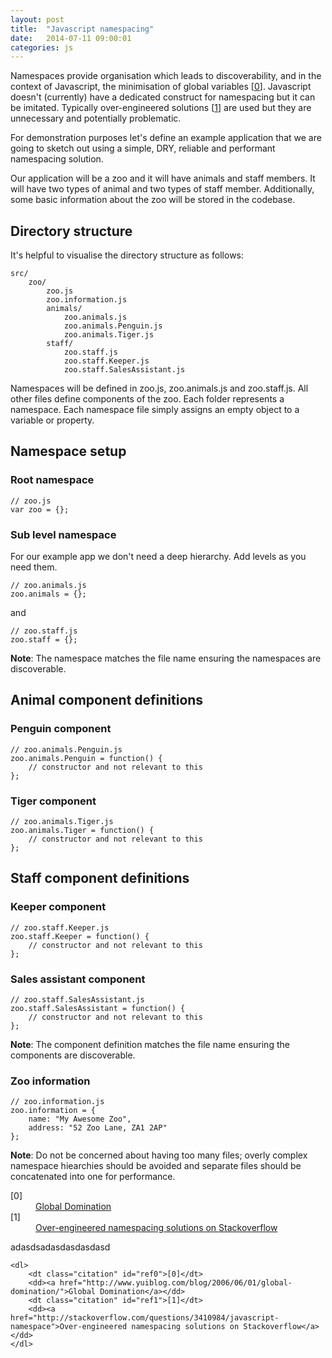 ```yaml
---
layout: post
title:  "Javascript namespacing"
date:   2014-07-11 09:00:01
categories: js
---
```


Namespaces provide organisation which leads to discoverability, and in the context of Javascript, the minimisation of global variables [[0](#ref0)]. Javascript doesn't (currently) have a dedicated construct for namespacing but it can be imitated. Typically over-engineered solutions [[1](#ref1)] are used but they are unnecessary and potentially problematic.

For demonstration purposes let's define an example application that we are going to sketch out using a simple, DRY, reliable and performant namespacing solution.

Our application will be a zoo and it will have animals and staff members. It will have two types of animal and two types of staff member. Additionally, some basic information about the zoo will be stored in the codebase.

## Directory structure

It's helpful to visualise the directory structure as follows:

	src/
		zoo/
			zoo.js
			zoo.information.js
			animals/
				zoo.animals.js
				zoo.animals.Penguin.js
				zoo.animals.Tiger.js
			staff/
				zoo.staff.js
				zoo.staff.Keeper.js
				zoo.staff.SalesAssistant.js

Namespaces will be defined in zoo.js, zoo.animals.js and zoo.staff.js. All other files define components of the zoo. Each folder represents a namespace. Each namespace file simply assigns an empty object to a variable or property.

## Namespace setup

### Root namespace

	// zoo.js
	var zoo = {};

### Sub level namespace

For our example app we don't need a deep hierarchy. Add levels as you need them.

	// zoo.animals.js
	zoo.animals = {};

and

	// zoo.staff.js
	zoo.staff = {};

**Note**: The namespace matches the file name ensuring the namespaces are discoverable.

## Animal component definitions

### Penguin component

	// zoo.animals.Penguin.js
	zoo.animals.Penguin = function() {
		// constructor and not relevant to this
	};

### Tiger component

	// zoo.animals.Tiger.js
	zoo.animals.Tiger = function() {
		// constructor and not relevant to this
	};

## Staff component definitions

### Keeper component

	// zoo.staff.Keeper.js
	zoo.staff.Keeper = function() {
		// constructor and not relevant to this
	};

### Sales assistant component

	// zoo.staff.SalesAssistant.js
	zoo.staff.SalesAssistant = function() {
		// constructor and not relevant to this
	};

**Note**: The component definition matches the file name ensuring the components are discoverable.

### Zoo information

	// zoo.information.js
	zoo.information = {
		name: "My Awesome Zoo",
		address: "52 Zoo Lane, ZA1 2AP"
	};

**Note**: Do not be concerned about having too many files; overly complex namespace hiearchies should be avoided and separate files should be concatenated into one for performance.

<dl>
	<dt class="citation" id="ref0">[0]</dt>
	<dd><a href="http://www.yuiblog.com/blog/2006/06/01/global-domination/">Global Domination</a></dd>
	<dt class="citation" id="ref1">[1]</dt>
	<dd><a href="http://stackoverflow.com/questions/3410984/javascript-namespace">Over-engineered namespacing solutions on Stackoverflow</a></dd>
</dl>

adasdsadasdasdasdasd

	<dl>
		<dt class="citation" id="ref0">[0]</dt>
		<dd><a href="http://www.yuiblog.com/blog/2006/06/01/global-domination/">Global Domination</a></dd>
		<dt class="citation" id="ref1">[1]</dt>
		<dd><a href="http://stackoverflow.com/questions/3410984/javascript-namespace">Over-engineered namespacing solutions on Stackoverflow</a></dd>
	</dl>
